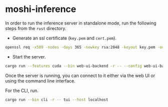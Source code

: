 # moshi-inference

In order to run the inference server in standalone mode, run the following steps
from the `rust` directory.

- Generate an ssl certificate (`key.pem` and `cert.pem`).
```bash
openssl req -x509 -nodes -days 365 -newkey rsa:2048 -keyout key.pem -out cert.pem
```
- Start the server.
```bash
cargo run --features cuda --bin web-ui-backend -r -- --config web-ui-backend/config.json standalone
```

Once the server is running, you can connect to it either via the web UI or using
the command line interface.

For the CLI, run.
```bash
cargo run --bin cli -r -- tui --host localhost
```
